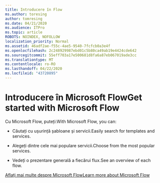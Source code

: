 ```yaml
---
title: Introducere în Flow
ms.author: toresing
author: tomresing
ms.date: 04/21/2020
ms.audience: ITPro
ms.topic: article
ROBOTS: NOINDEX, NOFOLLOW
localization_priority: Normal
ms.assetid: 46adf2ae-f55c-4ae5-9540-7fcfcb0a3e4f
ms.openlocfilehash: 2c248929987ebd01c5b80ca49ab19e4424cde642
ms.sourcegitcommit: 55eff703a17e500681d8fa6a87eb067019ade3cc
ms.translationtype: MT
ms.contentlocale: ro-RO
ms.lasthandoff: 04/22/2020
ms.locfileid: "43720895"
---
```

# <a name="get-started-with-microsoft-flow"></a><span data-ttu-id="20117-102">Introducere în Microsoft Flow</span><span class="sxs-lookup"><span data-stu-id="20117-102">Get started with Microsoft Flow</span></span>

<span data-ttu-id="20117-103">Cu Microsoft Flow, puteți:</span><span class="sxs-lookup"><span data-stu-id="20117-103">With Microsoft Flow, you can:</span></span>
  
- <span data-ttu-id="20117-104">Căutați cu ușurință șabloane și servicii.</span><span class="sxs-lookup"><span data-stu-id="20117-104">Easily search for templates and services.</span></span>
    
- <span data-ttu-id="20117-105">Alegeți dintre cele mai populare servicii.</span><span class="sxs-lookup"><span data-stu-id="20117-105">Choose from the most popular services.</span></span>
    
- <span data-ttu-id="20117-106">Vedeți o prezentare generală a fiecărui flux.</span><span class="sxs-lookup"><span data-stu-id="20117-106">See an overview of each flow.</span></span>
    
[<span data-ttu-id="20117-107">Aflați mai multe despre Microsoft Flow</span><span class="sxs-lookup"><span data-stu-id="20117-107">Learn more about Microsoft Flow</span></span>](https://go.microsoft.com/fwlink/?linkid=874446)
  

